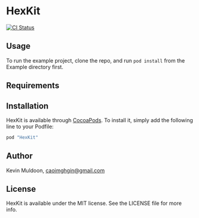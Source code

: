 # HexKit

[![CI Status](http://img.shields.io/travis/caoimghgin/HexKit.svg?style=flat)](https://travis-ci.org/caoimghgin/HexKit)
<!--
[![Version](https://img.shields.io/cocoapods/v/HexKit.svg?style=flat)](http://cocoapods.org/pods/HexKit)
[![License](https://img.shields.io/cocoapods/l/HexKit.svg?style=flat)](http://cocoapods.org/pods/HexKit)
[![Platform](https://img.shields.io/cocoapods/p/HexKit.svg?style=flat)](http://cocoapods.org/pods/HexKit)
-->

## Usage

To run the example project, clone the repo, and run `pod install` from the Example directory first.

## Requirements

## Installation

HexKit is available through [CocoaPods](http://cocoapods.org). To install
it, simply add the following line to your Podfile:

```ruby
pod "HexKit"
```

## Author

Kevin Muldoon, caoimghgin@gmail.com

## License

HexKit is available under the MIT license. See the LICENSE file for more info.
